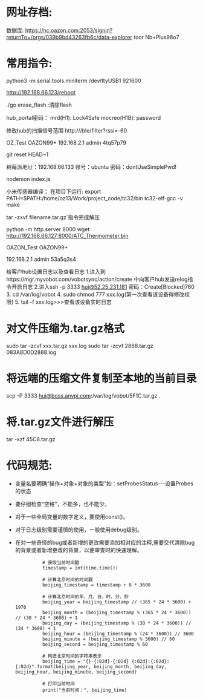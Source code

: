 # 网址存档:
数据库:
https://nc.oazon.com:2053/signin?returnTo=/orgs/039b9bd43263fb6c/data-explorer
toor Nb+Plus98o7

# 常用指令:
python3 -m serial.tools.miniterm /dev/ttyUSB1 921600

http://192.168.66.123/reboot

./go erase_flash  :清除flash

hub_portal密码：
mrd(H1): Lock4Safe
mocreo(H1B): password

修改hub的扫描信号范围
http://<Hub IP>/ble/filter?rssi=-60

OZ_Test
OAZON99+
192.168.2.1
admin
4tq57p79


git reset HEAD~1

树莓派地址：192.168.66.133
账号：ubuntu
密码：dontUseSimplePwd!

nodemon index.js


小米传感器编译：
在项目下运行:
export PATH=$PATH:/home/oz13/Work/project_code/tc32/bin
tc32-elf-gcc -v
make


tar -zxvf  filename.tar.gz`指令完成解压


python -m http.server 8000
wget http://192.168.66.127:8000/ATC_Thermometer.bin


OAZON_Test
OAZON99+

192.168.2.1
admin
53a5q3s4


给客户hub设置日志以及查看日志
1.进入到https://mgr.myvobot.com/vobotsync/action/create 中向客户hub发送relog指令开启日志
2.进入ssh -p 3333 hui@52.25.231.181  密码：Create[Blocked]760
3. cd /var/log/vobot
4. sudo chmod 777 xxx.log(第一次查看该设备得修改权限)
5. tail -f xxx.log>>>查看该设备实时日志

# 对文件压缩为.tar.gz格式
sudo tar -zcvf xxx.tar.gz xxx.log 
sudo tar -zcvf 2888.tar.gz 083A8D0D2888.log 

# 将远端的压缩文件复制至本地的当前目录
scp -P 3333 hui@boss.anypi.com:/var/log/vobot/5F1C.tar.gz .

# 将.tar.gz文件进行解压
tar -xzf 45C8.tar.gz


# 代码规范:
+ 变量名要明确“操作+对象+对象的类型”如：setProbesStatus---设置Probes的状态
+ 要仔细检查“空格”，不能多，也不能少。
+ 对于一些全局变量的数字定义，要使用const()。
+ 对于日志级别需要谨慎的使用，一般使用debug级别。
+ 在对一些奇怪的bug或者新增的更改需要添加相对应的注释,需要交代清除bug的背景或者新增更改的背景，以便审查时的快速理解。




                # 获取当前时间戳
                timestamp = int(time.time())

                # 计算北京时间的时间戳
                beijing_timestamp = timestamp + 8 * 3600

                # 计算北京时间的年、月、日、时、分、秒
                beijing_year = beijing_timestamp // (365 * 24 * 3600) + 1970
                beijing_month = (beijing_timestamp % (365 * 24 * 3600)) // (30 * 24 * 3600) + 1
                beijing_day = (beijing_timestamp % (30 * 24 * 3600)) // (24 * 3600) + 1
                beijing_hour = (beijing_timestamp % (24 * 3600)) // 3600
                beijing_minute = (beijing_timestamp % 3600) // 60
                beijing_second = beijing_timestamp % 60

                # 构造北京时间的字符串表示
                beijing_time = "{}-{:02d}-{:02d} {:02d}:{:02d}:{:02d}".format(beijing_year, beijing_month, beijing_day, beijing_hour, beijing_minute, beijing_second)

                # 打印当前时间
                print("当前时间：", beijing_time)
